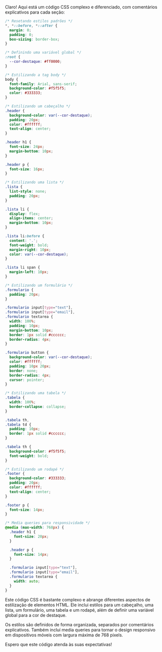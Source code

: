 Claro! Aqui está um código CSS complexo e diferenciado, com comentários explicativos para cada seção:

```css
/* Resetando estilos padrões */
*, *::before, *::after {
  margin: 0;
  padding: 0;
  box-sizing: border-box;
}

/* Definindo uma variável global */
:root {
  --cor-destaque: #ff0000;
}

/* Estilizando a tag body */
body {
  font-family: Arial, sans-serif;
  background-color: #f5f5f5;
  color: #333333;
}

/* Estilizando um cabeçalho */
.header {
  background-color: var(--cor-destaque);
  padding: 20px;
  color: #ffffff;
  text-align: center;
}

.header h1 {
  font-size: 24px;
  margin-bottom: 10px;
}

.header p {
  font-size: 16px;
}

/* Estilizando uma lista */
.lista {
  list-style: none;
  padding: 20px;
}

.lista li {
  display: flex;
  align-items: center;
  margin-bottom: 10px;
}

.lista li:before {
  content: '.';
  font-weight: bold;
  margin-right: 10px;
  color: var(--cor-destaque);
}

.lista li span {
  margin-left: 10px;
}

/* Estilizando um formulário */
.formulario {
  padding: 20px;
}

.formulario input[type="text"],
.formulario input[type="email"],
.formulario textarea {
  width: 100%;
  padding: 10px;
  margin-bottom: 10px;
  border: 1px solid #cccccc;
  border-radius: 4px;
}

.formulario button {
  background-color: var(--cor-destaque);
  color: #ffffff;
  padding: 10px 20px;
  border: none;
  border-radius: 4px;
  cursor: pointer;
}

/* Estilizando uma tabela */
.tabela {
  width: 100%;
  border-collapse: collapse;
}

.tabela th,
.tabela td {
  padding: 10px;
  border: 1px solid #cccccc;
}

.tabela th {
  background-color: #f5f5f5;
  font-weight: bold;
}

/* Estilizando um rodapé */
.footer {
  background-color: #333333;
  padding: 20px;
  color: #ffffff;
  text-align: center;
}

.footer p {
  font-size: 14px;
}

/* Media queries para responsividade */
@media (max-width: 768px) {
  .header h1 {
    font-size: 20px;
  }

  .header p {
    font-size: 14px;
  }

  .formulario input[type="text"],
  .formulario input[type="email"],
  .formulario textarea {
    width: auto;
  }
}
```

Este código CSS é bastante complexo e abrange diferentes aspectos de estilização de elementos HTML. Ele inclui estilos para um cabeçalho, uma lista, um formulário, uma tabela e um rodapé, além de definir uma variável global para a cor de destaque.

Os estilos são definidos de forma organizada, separados por comentários explicativos. Também incluí media queries para tornar o design responsivo em dispositivos móveis com largura máxima de 768 pixels.

Espero que este código atenda às suas expectativas!